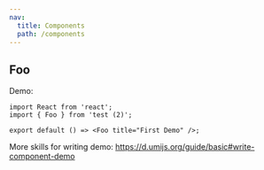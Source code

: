 ```yaml
---
nav:
  title: Components
  path: /components
---
```


## Foo

Demo:

```tsx
import React from 'react';
import { Foo } from 'test (2)';

export default () => <Foo title="First Demo" />;
```

More skills for writing demo: https://d.umijs.org/guide/basic#write-component-demo

